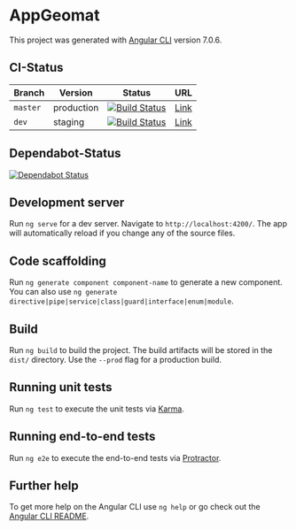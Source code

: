 # AppGeomat

This project was generated with [Angular CLI](https://github.com/angular/angular-cli) version 7.0.6.

## CI-Status

| Branch | Version | Status | URL |
| ------ | ------- | ------ | ----- |
| `master` | production | [![Build Status](https://travis-ci.org/GeoMatDigital/web-geomat.svg?branch=master)](https://travis-ci.org/GeoMatDigital/web-geomat) | [Link](https://app.geomat.uni-frankfurt.de/) |
| `dev` | staging | [![Build Status](https://travis-ci.org/GeoMatDigital/web-geomat.svg?branch=dev)](https://travis-ci.org/GeoMatDigital/web-geomat) | [Link](https://preview.geomat.uni-frankfurt.de/) |

## Dependabot-Status
[![Dependabot Status](https://api.dependabot.com/badges/status?host=github&repo=GeoMatDigital/web-geomat)](https://dependabot.com)

## Development server

Run `ng serve` for a dev server. Navigate to `http://localhost:4200/`. The app will automatically reload if you change any of the source files.

## Code scaffolding

Run `ng generate component component-name` to generate a new component. You can also use `ng generate directive|pipe|service|class|guard|interface|enum|module`.

## Build

Run `ng build` to build the project. The build artifacts will be stored in the `dist/` directory. Use the `--prod` flag for a production build.

## Running unit tests

Run `ng test` to execute the unit tests via [Karma](https://karma-runner.github.io).

## Running end-to-end tests

Run `ng e2e` to execute the end-to-end tests via [Protractor](http://www.protractortest.org/).

## Further help

To get more help on the Angular CLI use `ng help` or go check out the [Angular CLI README](https://github.com/angular/angular-cli/blob/master/README.md).
